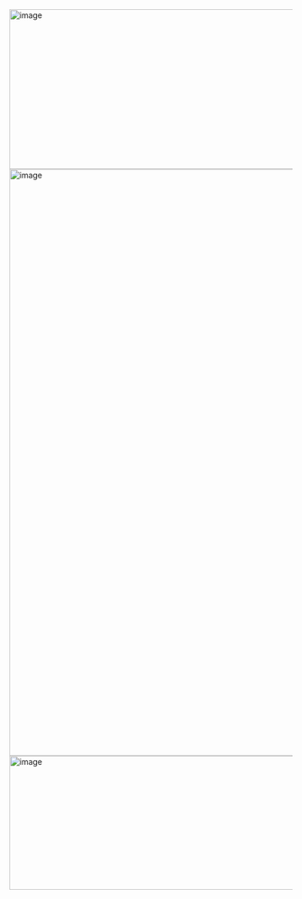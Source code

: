 <img width="964" height="284" alt="image" src="https://github.com/user-attachments/assets/d7148de7-3d84-4ed6-a1fe-6fea54f8a263" />
<img width="544" height="1042" alt="image" src="https://github.com/user-attachments/assets/c7230b82-4b4c-48a5-9901-ae92ebab1dfe" />
<img width="637" height="238" alt="image" src="https://github.com/user-attachments/assets/243fe689-5998-407e-addf-e28907e384bb" />
